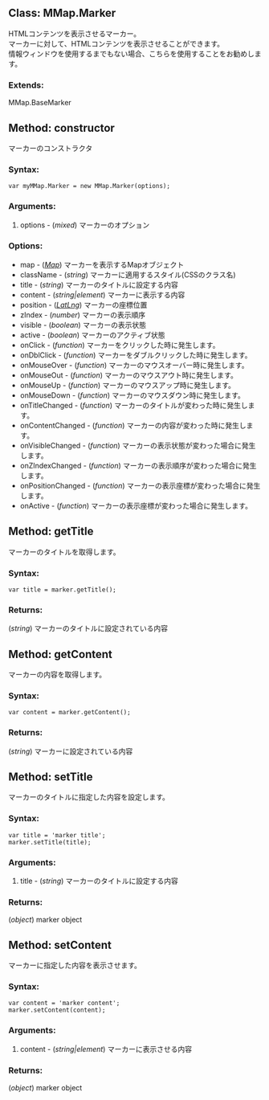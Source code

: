 
Class: <a id='mmap.marker'>MMap.Marker</a>
---------------------------------------------

HTMLコンテンツを表示させるマーカー。  
マーカーに対して、HTMLコンテンツを表示させることができます。  
情報ウィンドウを使用するまでもない場合、こちらを使用することをお勧めします。

### Extends:

MMap.BaseMarker


Method: <a id='constructor'>constructor</a>
-----------------------------------------------

マーカーのコンストラクタ

### Syntax:

	var myMMap.Marker = new MMap.Marker(options);

### Arguments:

1. options - (*mixed*) マーカーのオプション

### Options:

* map - (*<a href="http://code.google.com/intl/en/apis/maps/documentation/javascript/reference.html#Map">Map</a>*) マーカーを表示するMapオブジェクト
* className - (*string*) マーカーに適用するスタイル(CSSのクラス名)
* title - (*string*) マーカーのタイトルに設定する内容
* content - (*string|element*) マーカーに表示する内容
* position - (<a href="http://code.google.com/intl/eu/apis/maps/documentation/javascript/reference.html#LatLng">*LatLng*</a>) マーカーの座標位置
* zIndex - (*number*) マーカーの表示順序
* visible - (*boolean*) マーカーの表示状態 
* active - (*boolean*) マーカーのアクティブ状態
* onClick - (*function*) マーカーをクリックした時に発生します。
* onDblClick - (*function*) マーカーをダブルクリックした時に発生します。
* onMouseOver - (*function*) マーカーのマウスオーバー時に発生します。
* onMouseOut - (*function*) マーカーのマウスアウト時に発生します。
* onMouseUp - (*function*) マーカーのマウスアップ時に発生します。
* onMouseDown - (*function*) マーカーのマウスダウン時に発生します。
* onTitleChanged - (*function*) マーカーのタイトルが変わった時に発生します。
* onContentChanged - (*function*) マーカーの内容が変わった時に発生します。
* onVisibleChanged - (*function*) マーカーの表示状態が変わった場合に発生します。
* onZIndexChanged - (*function*) マーカーの表示順序が変わった場合に発生します。
* onPositionChanged - (*function*) マーカーの表示座標が変わった場合に発生します。
* onActive - (*function*) マーカーの表示座標が変わった場合に発生します。



Method: <a id='getTitle'>getTitle</a>
-----------------------------------------

マーカーのタイトルを取得します。

### Syntax:

	var title = marker.getTitle();

### Returns:

(*string*) マーカーのタイトルに設定されている内容


Method: <a id='getContent'>getContent</a>
---------------------------------------------

マーカーの内容を取得します。

### Syntax:

	var content = marker.getContent();

### Returns:

(*string*) マーカーに設定されている内容


Method: <a id='setTitle'>setTitle</a>
-----------------------------------------

マーカーのタイトルに指定した内容を設定します。

### Syntax:

	var title = 'marker title';
	marker.setTitle(title);

### Arguments:

1. title - (*string*) マーカーのタイトルに設定する内容

### Returns:

(*object*) marker object


Method: <a id='setContent'>setContent</a>
---------------------------------------------

マーカーに指定した内容を表示させます。

### Syntax:

	var content = 'marker content';
	marker.setContent(content);

### Arguments:

1. content - (*string|element*) マーカーに表示させる内容

### Returns:

(*object*) marker object
